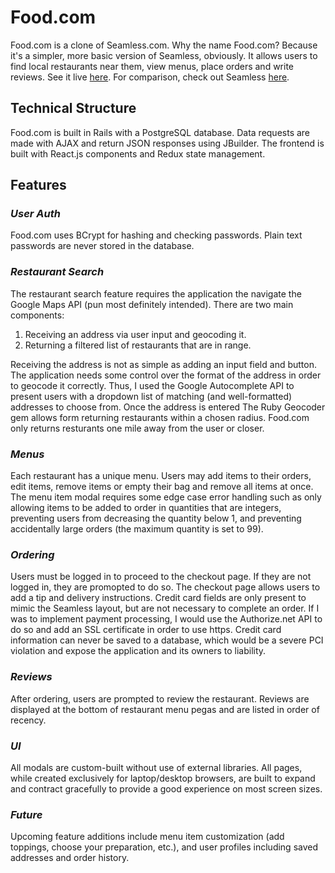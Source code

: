 # Food.com

Food.com is a clone of Seamless.com. Why the name Food.com? Because it's a simpler, more basic version of Seamless, obviously. It allows users to find local restaurants near them, view menus, place orders and write reviews. See it live [here](https://fooddotcom.herokuapp.com/). For comparison, check out Seamless [here](http://seamless.com/).

## Technical Structure

Food.com is built in Rails with a PostgreSQL database. Data requests are made with AJAX and return JSON responses using JBuilder. The frontend is built with React.js components and Redux state management.

## Features

### *User Auth*

Food.com uses BCrypt for hashing and checking passwords. Plain text passwords are never stored in the database.

### *Restaurant Search*

The restaurant search feature requires the application the navigate the Google Maps API (pun most definitely intended). There are two main components:

1. Receiving an address via user input and geocoding it.
1. Returning a filtered list of restaurants that are in range.

Receiving the address is not as simple as adding an input field and button. The application needs some control over the format of the address in order to geocode it correctly. Thus, I used the Google Autocomplete API to present users with a dropdown list of matching (and well-formatted) addresses to choose from. Once the address is entered The Ruby Geocoder gem allows form returning restaurants within a chosen radius. Food.com only returns resturants one mile away from the user or closer.

### *Menus*

Each restaurant has a unique menu. Users may add items to their orders, edit items, remove items or empty their bag and remove all items at once. The menu item modal requires some edge case error handling such as only allowing items to be added to order in quantities that are integers, preventing users from decreasing the quantity below 1, and preventing accidentally large orders (the maximum quantity is set to 99).

### *Ordering*

Users must be logged in to proceed to the checkout page. If they are not logged in, they are promopted to do so. The checkout page allows users to add a tip and delivery instructions. Credit card fields are only present to mimic the Seamless layout, but are not necessary to complete an order. If I was to implement payment processing, I would use the Authorize.net API to do so and add an SSL certificate in order to use https. Credit card information can never be saved to a database, which would be a severe PCI violation and expose the application and its owners to liability.

### *Reviews*

After ordering, users are prompted to review the restaurant. Reviews are displayed at the bottom of restaurant menu pegas and are listed in order of recency.

### *UI*

All modals are custom-built without use of external libraries. All pages, while created exclusively for laptop/desktop browsers, are built to expand and contract gracefully to provide a good experience on most screen sizes.

### *Future*

Upcoming feature additions include menu item customization (add toppings, choose your preparation, etc.), and user profiles including saved addresses and order history.
